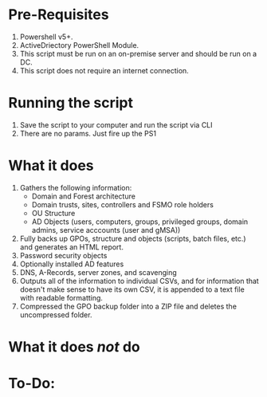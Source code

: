 # Pre-Requisites
1.  Powershell v5+.
2.  ActiveDriectory PowerShell Module.
3.  This script must be run on an on-premise server and should be run on a DC.
4.  This script does not require an internet connection.

# Running the script
1.  Save the script to your computer and run the script via CLI
2.  There are no params. Just fire up the PS1

# What it does
1.  Gathers the following information:
    - Domain and Forest architecture
    - Domain trusts, sites, controllers and FSMO role holders
    - OU Structure
    - AD Objects (users, computers, groups, privileged groups, domain admins, service acccounts (user and gMSA))
2.  Fully backs up GPOs, structure and objects (scripts, batch files, etc.) and generates an HTML report.
3.  Password security objects
4.  Optionally installed AD features
5.  DNS, A-Records, server zones, and scavenging
6.  Outputs all of the information to individual CSVs, and for information that doesn't make sense to have its own CSV, it is appended to a text file with readable
    formatting.
7.  Compressed the GPO backup folder into a ZIP file and deletes the uncompressed folder.

# What it does *not* do

# To-Do:
